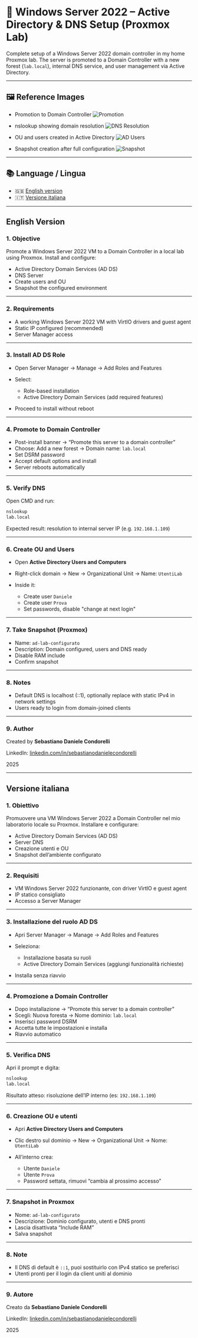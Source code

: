 # 🧱 Windows Server 2022 – Active Directory & DNS Setup (Proxmox Lab) 

Complete setup of a Windows Server 2022 domain controller in my home Proxmox lab. The server is promoted to a Domain Controller with a new forest (`lab.local`), internal DNS service, and user management via Active Directory.

---

## 🖼️ Reference Images

* Promotion to Domain Controller
  ![Promotion](img/promotion.png)

* nslookup showing domain resolution
  ![DNS Resolution](img/nslookup.png)

* OU and users created in Active Directory
  ![AD Users](img/ad-users.png)

* Snapshot creation after full configuration
  ![Snapshot](img/snapshot.png)

---

## 📚 Language / Lingua

* 🇬🇧 [English version](#english-version)
* 🇮🇹 [Versione italiana](#versione-italiana)

---

##  English Version

### 1. Objective

Promote a Windows Server 2022 VM to a Domain Controller in a local lab using Proxmox. Install and configure:

* Active Directory Domain Services (AD DS)
* DNS Server
* Create users and OU
* Snapshot the configured environment

---

### 2. Requirements

* A working Windows Server 2022 VM with VirtIO drivers and guest agent
* Static IP configured (recommended)
* Server Manager access

---

### 3. Install AD DS Role

* Open Server Manager → Manage → Add Roles and Features
* Select:

  * Role-based installation
  * Active Directory Domain Services (add required features)
* Proceed to install without reboot

---

### 4. Promote to Domain Controller

* Post-install banner → “Promote this server to a domain controller”
* Choose: Add a new forest → Domain name: `lab.local`
* Set DSRM password
* Accept default options and install
* Server reboots automatically

---

### 5. Verify DNS

Open CMD and run:

```bash
nslookup
lab.local
```

Expected result: resolution to internal server IP (e.g. `192.168.1.109`)

---

### 6. Create OU and Users

* Open **Active Directory Users and Computers**
* Right-click domain → New → Organizational Unit → Name: `UtentiLab`
* Inside it:

  * Create user `Daniele`
  * Create user `Prova`
  * Set passwords, disable "change at next login"

---

### 7. Take Snapshot (Proxmox)

* Name: `ad-lab-configurato`
* Description: Domain configured, users and DNS ready
* Disable RAM include
* Confirm snapshot

---

### 8. Notes

* Default DNS is localhost (::1), optionally replace with static IPv4 in network settings
* Users ready to login from domain-joined clients

---

### 9. Author

Created by **Sebastiano Daniele Condorelli**

LinkedIn: [linkedin.com/in/sebastianodanielecondorelli](https://www.linkedin.com/in/sebastianodanielecondorelli)

2025

---

##  Versione italiana

### 1. Obiettivo

Promuovere una VM Windows Server 2022 a Domain Controller nel mio laboratorio locale su Proxmox. Installare e configurare:

* Active Directory Domain Services (AD DS)
* Server DNS
* Creazione utenti e OU
* Snapshot dell’ambiente configurato

---

### 2. Requisiti

* VM Windows Server 2022 funzionante, con driver VirtIO e guest agent
* IP statico consigliato
* Accesso a Server Manager

---

### 3. Installazione del ruolo AD DS

* Apri Server Manager → Manage → Add Roles and Features
* Seleziona:

  * Installazione basata su ruoli
  * Active Directory Domain Services (aggiungi funzionalità richieste)
* Installa senza riavvio

---

### 4. Promozione a Domain Controller

* Dopo installazione → “Promote this server to a domain controller”
* Scegli: Nuova foresta → Nome dominio: `lab.local`
* Inserisci password DSRM
* Accetta tutte le impostazioni e installa
* Riavvio automatico

---

### 5. Verifica DNS

Apri il prompt e digita:

```bash
nslookup
lab.local
```

Risultato atteso: risoluzione dell’IP interno (es: `192.168.1.109`)

---

### 6. Creazione OU e utenti

* Apri **Active Directory Users and Computers**
* Clic destro sul dominio → New → Organizational Unit → Nome: `UtentiLab`
* All’interno crea:

  * Utente `Daniele`
  * Utente `Prova`
  * Password settata, rimuovi “cambia al prossimo accesso”

---

### 7. Snapshot in Proxmox

* Nome: `ad-lab-configurato`
* Descrizione: Dominio configurato, utenti e DNS pronti
* Lascia disattivata “Include RAM”
* Salva snapshot

---

### 8. Note

* Il DNS di default è `::1`, puoi sostituirlo con IPv4 statico se preferisci
* Utenti pronti per il login da client uniti al dominio

---

### 9. Autore

Creato da **Sebastiano Daniele Condorelli**

LinkedIn: [linkedin.com/in/sebastianodanielecondorelli](https://www.linkedin.com/in/sebastianodanielecondorelli)

2025


